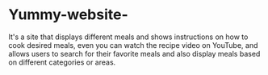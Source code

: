 # Yummy-website-
It's a site that displays different meals and shows instructions on how to cook desired meals, even you can watch the recipe video on YouTube, and allows users to search for their favorite meals and also display meals based on different categories or areas.
